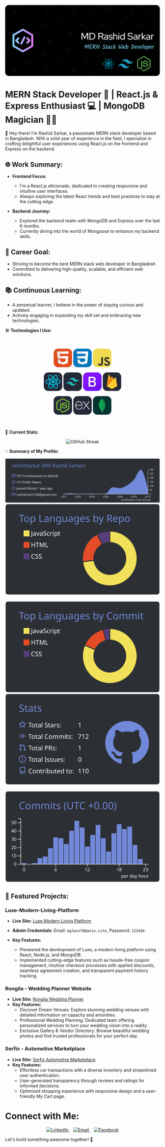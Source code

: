 <div align="center">
  <img src="./images/Untitled (6).png" alt="Header">
</div>

# MERN Stack Developer 🚀 | React.js & Express Enthusiast 💻 | MongoDB Magician 🧙‍♂️

👋 Hey there! I'm Rashid Sarkar, a passionate MERN stack developer based in Bangladesh.
With a solid year of experience in the field, I specialize in crafting delightful user experiences using React.js on the frontend and Express on the backend.

## 🌐 Work Summary:

- **Frontend Focus:**

  - I'm a React.js aficionado, dedicated to creating responsive and intuitive user interfaces.
  - Always exploring the latest React trends and best practices to stay at the cutting edge.

- **Backend Journey:**
  - Explored the backend realm with MongoDB and Express over the last 6 months.
  - Currently diving into the world of Mongoose to enhance my backend skills.

## 🚀 Career Goal:

- Striving to become the best MERN stack web developer in Bangladesh.
- Committed to delivering high-quality, scalable, and efficient web solutions.

## 📚 Continuous Learning:

- A perpetual learner, I believe in the power of staying curious and updated.
- Actively engaging in expanding my skill set and embracing new technologies.

<!-- Add more sections or details as needed -->

🛠️ **Technologies I Use:**

<br>
<p align="center">
  <img src="./images/HTML.svg" alt="HTML" width="60"/>
  <img src="./images/CSS.svg" alt="CSS" width="60"/>
  <img src="./images/JavaScript.svg" alt="JavaScript" width="60"/>
</p>

<p align="center">
  <img src="./images/React-Dark.svg" alt="React" width="60"/>
  <img src="./images/TailwindCSS-Dark.svg" alt="Tailwind CSS" width="60"/>
  <img src="./images/Bootstrap.svg" alt="Bootstrap" width="60"/>
  <img src="./images/Firebase-Dark.svg" alt="Firebase" width="60"/>
</p>

<p align="center">
  <img src="./images/NodeJS-Dark.svg" alt="Node.js" width="60"/>
  <img src="./images/ExpressJS-Dark.svg" alt="Express.js" width="60"/>
  <img src="./images/MongoDB.svg" alt="MongoDB" width="60"/>
</p>
<br/>

💼 **Current Stats:**

<div  align="center">
  <img src="https://github-readme-streak-stats.herokuapp.com/?user=rashidsarkar&theme=onedark&hide_border=true" alt="GitHub Streak" />
</div>

<!-- <div align="center">
  <a href="https://git.io/streak-stats">
    <img src="https://github-readme-streak-stats.herokuapp.com?user=rashidsarkar&theme=prussian" alt="GitHub Streak"/>
  </a>
</div> -->

💡 **Summary of My Profile:**

<div align="center">
  <a href="https://github.com/vn7n24fzkq/github-profile-summary-cards">
    <img src="https://raw.githubusercontent.com/rashidsarkar/rashidsarkar/master/profile-summary-card-output/discord_old_blurple/0-profile-details.svg" alt="Profile Details"/>
  </a>
  <br/>
  <a href="https://github.com/vn7n24fzkq/github-profile-summary-cards">
    <img src="https://raw.githubusercontent.com/rashidsarkar/rashidsarkar/master/profile-summary-card-output/discord_old_blurple/1-repos-per-language.svg" alt="Repos per Language"/>
  </a>
  &nbsp;
  <a href="https://github.com/vn7n24fzkq/github-profile-summary-cards">
    <img src="https://raw.githubusercontent.com/rashidsarkar/rashidsarkar/master/profile-summary-card-output/discord_old_blurple/2-most-commit-language.svg" alt="Most Commit Language"/>
  </a>
  <br/>
  <a href="https://github.com/vn7n24fzkq/github-profile-summary-cards">
    <img src="https://raw.githubusercontent.com/rashidsarkar/rashidsarkar/master/profile-summary-card-output/discord_old_blurple/3-stats.svg" alt="Stats"/>
  </a>
  &nbsp;
  <a href="https://github.com/vn7n24fzkq/github-profile-summary-cards">
    <img src="https://raw.githubusercontent.com/rashidsarkar/rashidsarkar/master/profile-summary-card-output/discord_old_blurple/4-productive-time.svg" alt="Productive Time"/>
  </a>
</div>

<!-- - Contribution Calendar: -->

<!-- project -->

## 🚀 Featured Projects:

### Luxe-Modern-Living-Platform

- **Live Site:** [Luxe Modern Living Platform](https://stellar-malasada-952ea2.netlify.app)
- **Admin Credentials:** Email: `mglenn70@anio.site`, Password: `123456`
- **Key Features:**

  - Pioneered the development of Luxe, a modern living platform using React, Node.js, and MongoDB.
  - Implemented cutting-edge features such as hassle-free coupon management, intuitive checkout processes with applied discounts, seamless agreement creation, and transparent payment history tracking.

### Rongila - Wedding Planner Website

- **Live Site:** [Rongila Wedding Planner](#)
- **Key Features:**
  - Discover Dream Venues: Explore stunning wedding venues with detailed information on capacity and amenities.
  - Professional Wedding Planning: Dedicated team offering personalized services to turn your wedding vision into a reality.
  - Exclusive Gallery & Vendor Directory: Browse beautiful wedding photos and find trusted professionals for your perfect day.

### Serfix - Automotive Marketplace

- **Live Site:** [Serfix Automotive Marketplace](https://sunny-klepon-b6a36d.netlify.app)
- **Key Features:**
  - Effortless car transactions with a diverse inventory and streamlined user authentication.
  - User-generated transparency through reviews and ratings for informed decisions.
  - Optimized shopping experience with responsive design and a user-friendly My Cart page.

<!-- ### Educoda - Assignment Management System

- **Live Site:** [Educoda Assignment Management System](https://fanciful-dango-1d1745.netlify.app)
- **Key Features:**
  - Streamlined assignment creation for educators with easy updates and deadline management.
  - Effective submission tracking for students, with timely feedback for an enhanced learning experience.
  - User-friendly experience with secure authentication, responsive design, and filter options. -->

<!-- project -->

# Connect with Me:

<p align="center">
  <a href="https://www.linkedin.com/in/rashidsarkar/" target="_blank">
    <img src="https://img.icons8.com/color/96/000000/linkedin-circled.png" alt="LinkedIn"/>
  </a>
  &nbsp;&nbsp;
  <a href="mailto:rashidsarkar558@gmail.com" target="_blank">
    <img src="https://img.icons8.com/color/96/000000/email.png" alt="Email"/>
  </a>
  &nbsp;&nbsp;
  <a href="https://www.facebook.com/RongilaRashid" target="_blank">
    <img src="https://img.icons8.com/color/96/000000/facebook-circled.png" alt="Facebook"/>
  </a>
</p>

Let's build something awesome together! 💬
